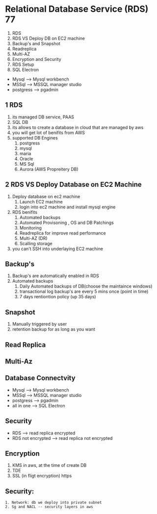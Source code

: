 # Relational Database Service (RDS) 77
   1. RDS
   2. RDS VS Deploy DB on EC2 machine 
   3. Backup's and Snapshot
   4. Readreplica
   5. Multi-AZ
   6. Encryption and Security 
   7. RDS Setup 
   8. SQL Electron 
   
   * Mysql --> Mysql workbench 
   * MSSql --> MSSQL manager studio 
   * postgress --> pgadmin 

## 1 RDS 
   1. its managed DB service, PAAS 
   2. SQL DB 
   3. its allows to create a database in cloud that are  managed by aws
   4. you will get lot of benifits from AWS 
   5. supported DB Engines 
       1. postgress
       2. mysql
       3. maria
       4. Oracle
       5. MS Sql
       6. Aurora (AWS Propreitery DB) 
## 2 RDS VS Deploy Database on EC2 Machine 
   1. Deploy database on ec2 machine 
       1. Launch EC2 machine 
       2. login into ec2 machine and install mysql engine 
   2. RDS benifits 
      1. Automated backups 
      2. Automated Provisoning , OS and DB Patchings
      3. Monitoring 
      4. Readreplica for improve read performance
      5. Multi-AZ (DR)
      6. Scalling storage 
   3. you can't SSH into underlaying EC2 machine  
## Backup's 
   1. Backup's are automatically enabled in RDS
   2. Automated backups 
      1. Daily Automated backups of DB(choose the maintaince windows)
      2. transactional log backup's are every 5 mins once (point in time)
      3. 7 days rentiontion policy (up 35 days) 
## Snapshot
   1. Manually triggered by user
   2. retention backup for as long as you want  

## Read Replica 
## Multi-Az 
   
## Database Connectvity
   * Mysql --> Mysql workbench 
   * MSSql --> MSSQL manager studio 
   * postgress --> pgadmin 
   * all in one --> SQL Electron
  
    
## Security 
* RDS --> read replica encrypted 
* RDS not encrypted --> read replica not encrypted 

## Encryption
  1. KMS in aws, at the time of create DB 
  2. TDE 
  3. SSL (in fligt encryption) https  
## Security: 
    1. Network: db we deploy into private subnet 
    2. Sg and NACL -- security layers in aws  
   